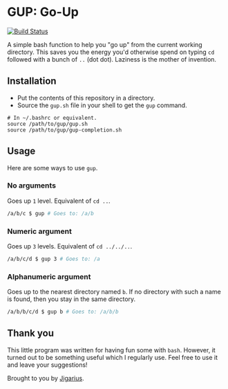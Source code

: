 # GUP: Go-Up

[![Build Status](https://travis-ci.com/jigarius/gup.svg?branch=master)](https://travis-ci.com/jigarius/gup)

A simple bash function to help you "go up" from the current working directory.
This saves you the energy you'd otherwise spend on typing `cd` followed with a
bunch of `..` (dot dot). Laziness is the mother of invention.

## Installation

* Put the contents of this repository in a directory.
* Source the `gup.sh` file in your shell to get the `gup` command.

```
# In ~/.bashrc or equivalent.
source /path/to/gup/gup.sh
source /path/to/gup/gup-completion.sh
```

## Usage

Here are some ways to use `gup`.

### No arguments

Goes up `1` level. Equivalent of `cd ..`.

```bash
/a/b/c $ gup # Goes to: /a/b
```

### Numeric argument

Goes up `3` levels. Equivalent of `cd ../../..`.

```bash
/a/b/c/d $ gup 3 # Goes to: /a
```

### Alphanumeric argument

Goes up to the nearest directory named `b`. If no directory with such a name
is found, then you stay in the same directory.


```bash
/a/b/b/c/d $ gup b # Goes to: /a/b/b
```

## Thank you

This little program was written for having fun some with `bash`. However, it
turned out to be something useful which I regularly use. Feel free to use it
and leave your suggestions!

Brought to you by [Jigarius](https://jigarius.com/).
